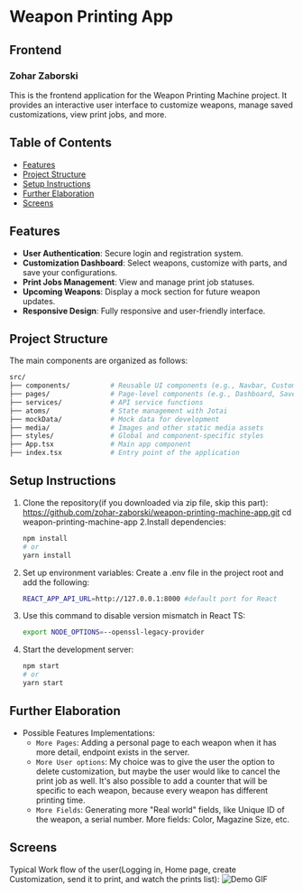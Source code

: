 # Weapon Printing App
## Frontend
### Zohar Zaborski
This is the frontend application for the Weapon Printing Machine project. It provides an interactive user interface to customize weapons, manage saved customizations, view print jobs, and more.


## Table of Contents

- [Features](#features)
- [Project Structure](#project-structure)
- [Setup Instructions](#setup-instructions)
- [Further Elaboration](#further-improvements)
- [Screens](#screens)


## Features
- **User Authentication**: Secure login and registration system.
- **Customization Dashboard**: Select weapons, customize with parts, and save your configurations.
- **Print Jobs Management**: View and manage print job statuses.
- **Upcoming Weapons**: Display a mock section for future weapon updates.
- **Responsive Design**: Fully responsive and user-friendly interface.

## Project Structure
The main components are organized as follows:
```bash
src/
├── components/          # Reusable UI components (e.g., Navbar, Customizer, etc.)
├── pages/               # Page-level components (e.g., Dashboard, SavedWeapons, etc.)
├── services/            # API service functions
├── atoms/               # State management with Jotai
├── mockData/            # Mock data for development
├── media/               # Images and other static media assets
├── styles/              # Global and component-specific styles
├── App.tsx              # Main app component
├── index.tsx            # Entry point of the application
```

## Setup Instructions
 
1. Clone the repository(if you downloaded via zip file, skip this part):
    https://github.com/zohar-zaborski/weapon-printing-machine-app.git
    cd weapon-printing-machine-app
2.Install dependencies:
    ```bash
    npm install
    # or
    yarn install
    ```
3. Set up environment variables: Create a .env file in the project root and add the following:
    ```bash
    REACT_APP_API_URL=http://127.0.0.1:8000 #default port for React
    ```
4. Use this command to disable version mismatch in React TS:
    ```bash
    export NODE_OPTIONS=--openssl-legacy-provider
    ```
5. Start the development server:
    ```bash
    npm start
    # or
    yarn start
    ```


## Further Elaboration
- Possible Features Implementations:
    - `More Pages`: Adding a personal page to each weapon when it has more detail, endpoint exists in the server.
    - `More User options`: My choice was to give the user the option to delete customization, but maybe the user would like to cancel the print job as well.
    It's also possible to add a counter that will be specific to each weapon, because every weapon has different printing time.
    - `More Fields`: Generating more "Real world" fields, like Unique ID of the weapon, a serial number. More fields:
                    Color, Magazine Size, etc.

## Screens
Typical Work flow of the user(Logging in, Home page, create Customization, send it to print, and watch the prints list):
![Demo GIF](/demo.gif)





